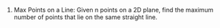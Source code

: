 1. Max Points on a Line: Given n points on a 2D plane, find the maximum number of points that lie on the same straight line.